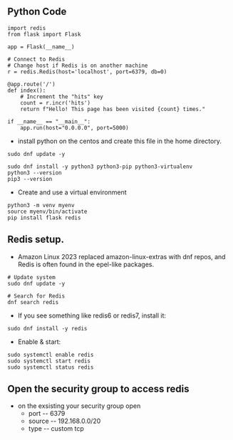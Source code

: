 ## Python Code
```
import redis
from flask import Flask

app = Flask(__name__)

# Connect to Redis
# Change host if Redis is on another machine
r = redis.Redis(host='localhost', port=6379, db=0)

@app.route('/')
def index():
    # Increment the "hits" key
    count = r.incr('hits')
    return f"Hello! This page has been visited {count} times."

if __name__ == "__main__":
    app.run(host="0.0.0.0", port=5000)
```
* install python on the centos and create this file in the home directory.
```
sudo dnf update -y

sudo dnf install -y python3 python3-pip python3-virtualenv
python3 --version
pip3 --version
```

* Create and use a virtual environment
```
python3 -m venv myenv
source myenv/bin/activate
pip install flask redis

```

## Redis setup.
* Amazon Linux 2023 replaced amazon-linux-extras with dnf repos, and Redis is often found in the epel-like packages.
```
# Update system
sudo dnf update -y

# Search for Redis
dnf search redis
```
* If you see something like redis6 or redis7, install it:
```
sudo dnf install -y redis
```
* Enable & start:
```
sudo systemctl enable redis
sudo systemctl start redis
sudo systemctl status redis

```

## Open the security group to access redis 
* on the exsisting your security group open
    * port -- 6379
    * source -- 192.168.0.0/20
    * type -- custom tcp

